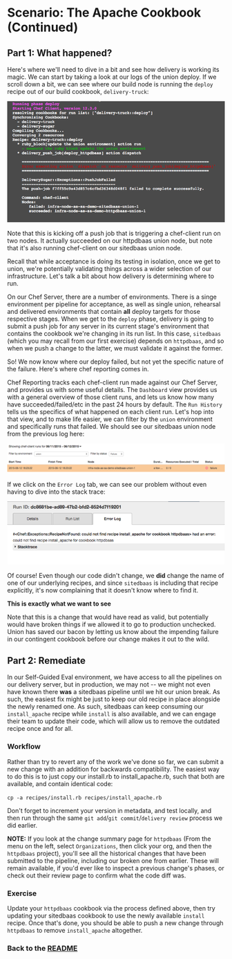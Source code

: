 # Scenario: The Apache Cookbook (Continued)

## Part 1: What happened?

Here's where we'll need to dive in a bit and see how delivery is working its magic. We can start by taking a look at our logs of the union deploy. If we scroll down a bit, we can see where our build node is running the `deploy` recipe out of our build cookbook, `delivery-truck`:

![Union Log Detail](images/union_log_detail.png)

Note that this is kicking off a push job that is triggering a chef-client run on two nodes. It actually succeeded on our httpdbaas union node, but note that it's also running chef-client on our sitedbaas union node. 

Recall that while acceptance is doing its testing in isolation, once we get to union, we're potentially validating things across a wider selection of our infrastructure. Let's talk a bit about how delivery is determining where to run.

On our Chef Server, there are a number of environments. There is a singe environment per pipeline for acceptance, as well as single union, rehearsal and delivered environments that contain **all** deploy targets for those respective stages. When we get to the `deploy` phase, delivery is going to submit a push job for any server in its current stage's environment that contains the cookbook we're changing in its run list. In this case, `sitedbaas` (which you may recall from our first exercise) depends on `httpdbaas`, and so when we push a change to the latter, we must validate it against the former.

So! We now know where our deploy failed, but not yet the specific nature of the failure. Here's where chef reporting comes in. 

Chef Reporting tracks each chef-client run made against our Chef Server, and provides us with some useful details. The `Dashboard` view provides us with a general overview of those client runs, and lets us know how many have succeeded/failed/etc in the past 24 hours by default. The `Run History` tells us the specifics of what happened on each client run. Let's hop into that view, and to make life easier, we can filter by the `union` environment and specifically runs that failed. We should see our sitedbaas union node from the previous log here:

![Reporting Log](images/reporting_log.png)

If we click on the `Error Log` tab, we can see our problem without even having to dive into the stack trace:

![Reporting Log Detail](images/reporting_log_detail.png)

Of course! Even though our code didn't change, we **did** change the name of one of our underlying recipes, and since `sitedbaas` is including that recipe explicitly, it's now complaining that it doesn't know where to find it. 

**This is exactly what we want to see**

Note that this is a change that would have read as valid, but potentially would have broken things if we allowed it to go to production unchecked. Union has saved our bacon by letting us know about the impending failure in our contingent cookbook before our change makes it out to the wild.

## Part 2: Remediate

In our Self-Guided Eval environment, we have access to all the pipelines on our delivery server, but in production, we may not -- we might not even have known there **was** a sitedbaas pipeline until we hit our union break. As such, the easiest fix might be just to keep our old recipe in place alongside the newly renamed one. As such, sitedbaas can keep consuming our `install_apache` recipe while `install` is also available, and we can engage their team to update their code, which will allow us to remove the outdated recipe once and for all.

### Workflow

Rather than try to revert any of the work we've done so far, we can submit a new change with an addition for backwards compatibility. The easiest way to do this is to just copy our install.rb to install_apache.rb, such that both are available, and contain identical code:

`cp -a recipes/install.rb recipes/install_apache.rb`

Don't forget to increment your version in metadata, and test locally, and then run through the same `git add`/`git commit`/`delivery review` process we did earlier.

**NOTE:** If you look at the change summary page for `httpdbaas` (From the menu on the left, select `Organizations`, then click your org, and then the `httpdbaas` project), you'll see all the historical changes that have been submitted to the pipeline, including our broken one from earlier. These will remain available, if you'd ever like to inspect a previous change's phases, or check out their review page to confirm what the code diff was.

### Exercise

Update your `httpdbaas` cookbook via the process defined above, then try updating your sitedbaas cookbook to use the newly available `install` recipe. Once that's done, you should be able to push a new change through `httpdbaas` to remove `install_apache` altogether.

### Back to the [README](README.md)
